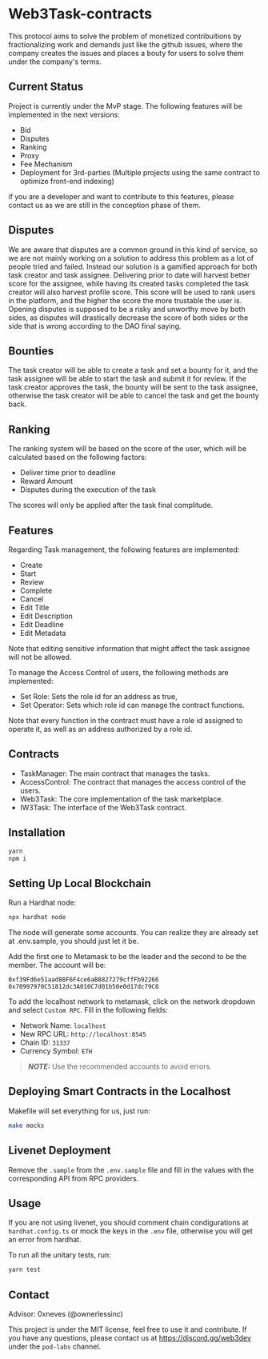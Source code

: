 # Web3Task-contracts

This protocol aims to solve the problem of monetized contribuitions by fractionalizing work and demands just like the github issues, where the company creates the issues and places a bouty for users to solve them under the company's terms.

## Current Status

Project is currently under the MvP stage. The following features will be implemented in the next versions:

- Bid
- Disputes
- Ranking
- Proxy
- Fee Mechanism
- Deployment for 3rd-parties (Multiple projects using the same contract to optimize front-end indexing)

if you are a developer and want to contribute to this features, please contact us as we are still in the conception phase of them.

## Disputes

We are aware that disputes are a common ground in this kind of service, so we are not mainly working on a solution to address this problem as a lot of people tried and failed. Instead our solution is a gamified approach for both task creator and task assignee. Delivering prior to date will harvest better score for the assignee, while having its created tasks completed the task creator will also harvest profile score. This score will be used to rank users in the platform, and the higher the score the more trustable the user is. Opening disputes is supposed to be a risky and unworthy move by both sides, as disputes will drastically decrease the score of both sides or the side that is wrong according to the DAO final saying.

## Bounties

The task creator will be able to create a task and set a bounty for it, and the task assignee will be able to start the task and submit it for review. If the task creator approves the task, the bounty will be sent to the task assignee, otherwise the task creator will be able to cancel the task and get the bounty back.

## Ranking

The ranking system will be based on the score of the user, which will be calculated based on the following factors:

- Deliver time prior to deadline
- Reward Amount
- Disputes during the execution of the task

The scores will only be applied after the task final complitude.

## Features

Regarding Task management, the following features are implemented:

- Create
- Start
- Review
- Complete
- Cancel
- Edit Title
- Edit Description
- Edit Deadline
- Edit Metadata

Note that editing sensitive information that might affect the task assignee will not be allowed.

To manage the Access Control of users, the following methods are implemented:

- Set Role: Sets the role id for an address as true,
- Set Operator: Sets which role id can manage the contract functions.

Note that every function in the contract must have a role id assigned to operate it, as well as an address authorized by a role id.

## Contracts

- TaskManager: The main contract that manages the tasks.
- AccessControl: The contract that manages the access control of the users.
- Web3Task: The core implementation of the task marketplace.
- IW3Task: The interface of the Web3Task contract.

## Installation

```bash
yarn
npm i
```

## Setting Up Local Blockchain

Run a Hardhat node:

```bash
npx hardhat node
```

The node will generate some accounts. You can realize they are already set at .env.sample, you should just let it be.

Add the first one to Metamask to be the leader and the second to be the member. The account will be:

```
0xf39Fd6e51aad88F6F4ce6aB8827279cffFb92266
0x70997970C51812dc3A010C7d01b50e0d17dc79C8
```

To add the localhost network to metamask, click on the network dropdown and select `Custom RPC`. Fill in the following fields:

- Network Name: `localhost`
- New RPC URL: `http://localhost:8545`
- Chain ID: `31337`
- Currency Symbol: `ETH`

> **_NOTE:_** Use the recommended accounts to avoid errors.

## Deploying Smart Contracts in the Localhost

Makefile will set everything for us, just run:

```bash
make mocks
```

## Livenet Deployment

Remove the `.sample` from the `.env.sample` file and fill in the values with the corresponding API from RPC providers.

## Usage

If you are not using livenet, you should comment chain condigurations at `hardhat.config.ts` or mock the keys in the `.env` file, otherwise you will get an error from hardhat.

To run all the unitary tests, run:

```bash
yarn test
```

## Contact

Advisor: 0xneves (@ownerlessinc)

This project is under the MIT license, feel free to use it and contribute. If you have any questions, please contact us at https://discord.gg/web3dev under the `pod-labs` channel.
